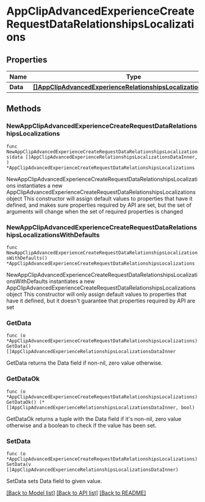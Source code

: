 # AppClipAdvancedExperienceCreateRequestDataRelationshipsLocalizations

## Properties

Name | Type | Description | Notes
------------ | ------------- | ------------- | -------------
**Data** | [**[]AppClipAdvancedExperienceRelationshipsLocalizationsDataInner**](AppClipAdvancedExperienceRelationshipsLocalizationsDataInner.md) |  | 

## Methods

### NewAppClipAdvancedExperienceCreateRequestDataRelationshipsLocalizations

`func NewAppClipAdvancedExperienceCreateRequestDataRelationshipsLocalizations(data []AppClipAdvancedExperienceRelationshipsLocalizationsDataInner, ) *AppClipAdvancedExperienceCreateRequestDataRelationshipsLocalizations`

NewAppClipAdvancedExperienceCreateRequestDataRelationshipsLocalizations instantiates a new AppClipAdvancedExperienceCreateRequestDataRelationshipsLocalizations object
This constructor will assign default values to properties that have it defined,
and makes sure properties required by API are set, but the set of arguments
will change when the set of required properties is changed

### NewAppClipAdvancedExperienceCreateRequestDataRelationshipsLocalizationsWithDefaults

`func NewAppClipAdvancedExperienceCreateRequestDataRelationshipsLocalizationsWithDefaults() *AppClipAdvancedExperienceCreateRequestDataRelationshipsLocalizations`

NewAppClipAdvancedExperienceCreateRequestDataRelationshipsLocalizationsWithDefaults instantiates a new AppClipAdvancedExperienceCreateRequestDataRelationshipsLocalizations object
This constructor will only assign default values to properties that have it defined,
but it doesn't guarantee that properties required by API are set

### GetData

`func (o *AppClipAdvancedExperienceCreateRequestDataRelationshipsLocalizations) GetData() []AppClipAdvancedExperienceRelationshipsLocalizationsDataInner`

GetData returns the Data field if non-nil, zero value otherwise.

### GetDataOk

`func (o *AppClipAdvancedExperienceCreateRequestDataRelationshipsLocalizations) GetDataOk() (*[]AppClipAdvancedExperienceRelationshipsLocalizationsDataInner, bool)`

GetDataOk returns a tuple with the Data field if it's non-nil, zero value otherwise
and a boolean to check if the value has been set.

### SetData

`func (o *AppClipAdvancedExperienceCreateRequestDataRelationshipsLocalizations) SetData(v []AppClipAdvancedExperienceRelationshipsLocalizationsDataInner)`

SetData sets Data field to given value.



[[Back to Model list]](../README.md#documentation-for-models) [[Back to API list]](../README.md#documentation-for-api-endpoints) [[Back to README]](../README.md)



